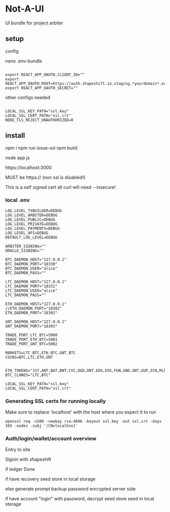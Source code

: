 # Not-A-UI

UI bundle for project arbiter


## setup

config

nano .env-bundle


```$xslt

export REACT_APP_OAUTH_CLIENT_ID=""
export REACT_APP_OAUTH_ROOT=https://auth.shapeshift.io.staging.*yourdomain*.org
export REACT_APP_OAUTH_SECRET=""

```

other configs needed

```$xslt

LOCAL_SSL_KEY_PATH="ssl.key"
LOCAL_SSL_CERT_PATH="ssl.crt"
NODE_TLS_REJECT_UNAUTHORIZED=0

```


## install

npm i
npm run issue-ssl
npm build


node app.js

https://localhost:3000

MUST be https:// (non ssl is disabled!)

This is a self signed cert all curl will need --insecure!

### local .env


```$xslt
LOG_LEVEL_TXBUILDER=DEBUG
LOG_LEVEL_ARBITER=DEBUG
LOG_LEVEL_PUBLIC=DEBUG
LOG_LEVEL_PRIVATE=DEBUG
LOG_LEVEL_PAYMENTS=DEBUG
LOG_LEVEL_API=DEBUG
DEFAULT_LOG_LEVEL=DEBUG

ARBITER_SIGNING=""
ORACLE_SIGNING=""

BTC_DAEMON_HOST="127.0.0.1"
BTC_DAEMON_PORT="18330"
BTC_DAEMON_USER="alice"
BTC_DAEMON_PASS=""

LTC_DAEMON_HOST="127.0.0.1"
LTC_DAEMON_PORT="18331"
LTC_DAEMON_USER="alice"
LTC_DAEMON_PASS=""

ETH_DAEMON_HOST="127.0.0.1"
//ETH_DAEMON_PORT="18302"
ETH_DAEMON_PORT="18302"

GNT_DAEMON_HOST="127.0.0.1"
GNT_DAEMON_PORT="18303"

TRADE_PORT_LTC_BTC=5000
TRADE_PORT_ETH_BTC=5001
TRADE_PORT_GNT_BTC=5002

MARKETS=LTC_BTC,ETH_BTC,GNT_BTC
COINS=BTC,LTC,ETH,GNT


ETH_TOKENS="1ST,ANT,BAT,BNT,CVC,DGD,DNT,EDG,EOS,FUN,GNO,GNT,GUP,ICN,MLN,MTL,NMR,OMG,PAY,QTUM,RCN,REP,RLC,SALT,SNGLS,SNT,STORJ,SWT,TKN,TRST,WINGS,ZRX"
BTC_CLONES="LTC,BTC"

LOCAL_SSL_KEY_PATH="ssl.key"
LOCAL_SSL_CERT_PATH="ssl.crt"
```

### Generating SSL certs for running locally

Make sure to replace 'localhost' with the host where you expect it to run

```
openssl req -x509 -newkey rsa:4096 -keyout ssl.key -out ssl.crt -days 365 -nodes -subj '/CN=localhost'
```

### Auth/login/wallet/account overview


Entry to site

Signin with shapeshift

if ledger
    Done

if have recovery seed
    store in local storage

else generate
    prompt backup
    password encrypted server side

if have account
    "login" with password, decrypt seed
    store seed in local storage
